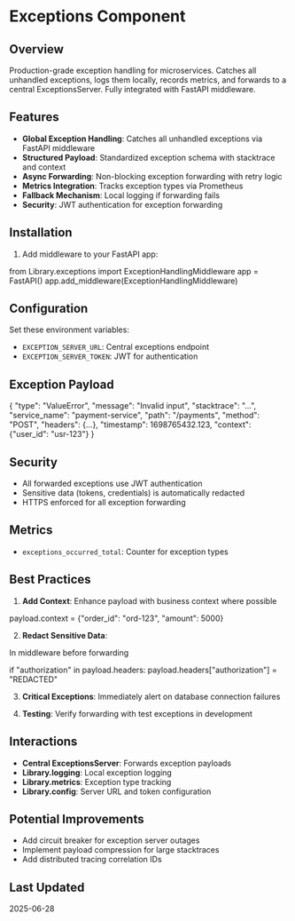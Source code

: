 # Exceptions Component

## Overview

Production-grade exception handling for microservices. Catches all unhandled exceptions, logs them locally, records metrics, and forwards to a central ExceptionsServer. Fully integrated with FastAPI middleware.

## Features

- **Global Exception Handling**: Catches all unhandled exceptions via FastAPI middleware
- **Structured Payload**: Standardized exception schema with stacktrace and context
- **Async Forwarding**: Non-blocking exception forwarding with retry logic
- **Metrics Integration**: Tracks exception types via Prometheus
- **Fallback Mechanism**: Local logging if forwarding fails
- **Security**: JWT authentication for exception forwarding

## Installation

1. Add middleware to your FastAPI app:

from Library.exceptions import ExceptionHandlingMiddleware
app = FastAPI()
app.add_middleware(ExceptionHandlingMiddleware)

## Configuration

Set these environment variables:

- `EXCEPTION_SERVER_URL`: Central exceptions endpoint
- `EXCEPTION_SERVER_TOKEN`: JWT for authentication

## Exception Payload

{
  "type": "ValueError",
  "message": "Invalid input",
  "stacktrace": "...",
  "service_name": "payment-service",
  "path": "/payments",
  "method": "POST",
  "headers": {...},
  "timestamp": 1698765432.123,
  "context": {"user_id": "usr-123"}
}

## Security

- All forwarded exceptions use JWT authentication
- Sensitive data (tokens, credentials) is automatically redacted
- HTTPS enforced for all exception forwarding

## Metrics

- `exceptions_occurred_total`: Counter for exception types

## Best Practices

1. **Add Context**: Enhance payload with business context where possible

payload.context = {"order_id": "ord-123", "amount": 5000}

2. **Redact Sensitive Data**:

In middleware before forwarding

if "authorization" in payload.headers:
payload.headers["authorization"] = "REDACTED"

3. **Critical Exceptions**: Immediately alert on database connection failures

4. **Testing**: Verify forwarding with test exceptions in development

## Interactions

- **Central ExceptionsServer**: Forwards exception payloads
- **Library.logging**: Local exception logging
- **Library.metrics**: Exception type tracking
- **Library.config**: Server URL and token configuration

## Potential Improvements

- Add circuit breaker for exception server outages
- Implement payload compression for large stacktraces
- Add distributed tracing correlation IDs

## Last Updated

2025-06-28
